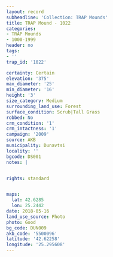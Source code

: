 ```yaml
---
layout: record
subheadline: 'Collection: TRAP Mounds'
title: TRAP Mound - 1022
categories:
- TRAP Mounds
- 1000-1999
header: no
tags:
- ''
trap_id: '1022'

certainty: Certain
elevation: '375'
max_diameter: '25'
min_diameter: '16'
height: '3'
size_category: Medium
surrounding_land_use: Forest
surface_condition: Scrub|Tall Grass
robbed: No
crm_condition: '1'
crm_intactness: '1'
campaign: '2009'
source: AKB
municipality: Dunavtsi
locality: ''
bgcode: DS001
notes: |


rights: standard


maps:
  lat: 42.6285
  lon: 25.2442
date: 2018-05-16
land_use_source: Photo
photo: Good
bg_code: DUN009
akb_code: '5500096'
latitude: '42.62258'
longitude: '25.295608'
---
```

